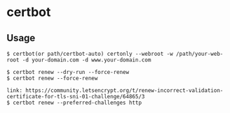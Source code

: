 # certbot

## Usage

    $ certbot(or path/certbot-auto) certonly --webroot -w /path/your-web-root -d your-domain.com -d www.your-domain.com

    $ certbot renew --dry-run --force-renew
    $ certbot renew --force-renew

    link: https://community.letsencrypt.org/t/renew-incorrect-validation-certificate-for-tls-sni-01-challenge/64865/3
    $ certbot renew --preferred-challenges http
